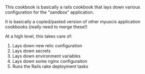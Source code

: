 This cookbook is basically a rails cookbook that lays down various configuration for the "sandbox" application.
 
It is basically a copied/pasted version of other myuscis application cookbooks (really need to merge these!)

At a high level, this takes care of:

 1. Lays down new relic configuration
 2. Lays down secrets
 3. Lays down environment variables
 4. Lays down some nginx configuraiton
 5. Runs the Rails rake deployment tasks
 